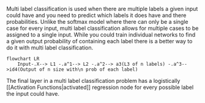 Multi label classification is used when there are multiple labels a given input could have and you need to predict which labels it does have and there probabilities. Unlike the softmax model where there can only be a single case for every input, multi label classification allows for multiple cases to be assigned to a single input. While you could train individual networks to find a given output probability of containing each label there is a better way to do it with multi label classification.

```mermaid
flowchart LR
    Input-.X--> L1 -.a^1--> L2 -.a^2--> a3(L3 of n labels) -.a^3-->id4(Output of n size with\n prob of each label)
```

The final layer in a multi label classification problem has a logistically [[Activation Functions|activated]] regression node for every possible label the input could have.